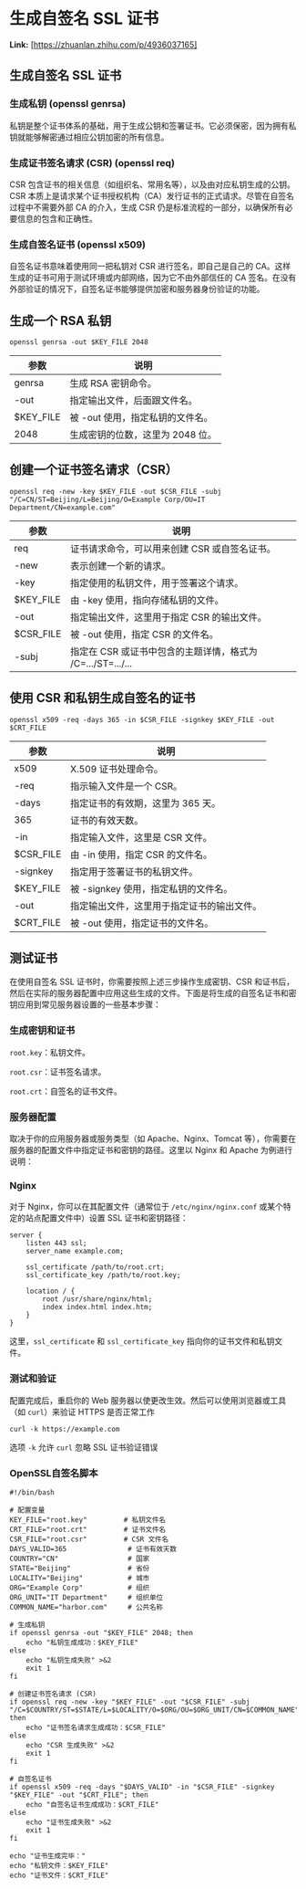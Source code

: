 # 生成自签名 SSL 证书



 **Link:** [https://zhuanlan.zhihu.com/p/4936037165]

## 生成自签名 SSL 证书  
### 生成私钥 (openssl genrsa)  

私钥是整个证书体系的基础，用于生成公钥和签署证书。它必须保密，因为拥有私钥就能够解密通过相应公钥加密的所有信息。

### 生成证书签名请求 (CSR) (openssl req)  

CSR 包含证书的相关信息（如组织名、常用名等），以及由对应私钥生成的公钥。CSR 本质上是请求某个证书授权机构（CA）发行证书的正式请求。尽管在自签名过程中不需要外部 CA 的介入，生成 CSR 仍是标准流程的一部分，以确保所有必要信息的包含和正确性。

### 生成自签名证书 (openssl x509)  

自签名证书意味着使用同一把私钥对 CSR 进行签名，即自己是自己的 CA。这样生成的证书可用于测试环境或内部网络，因为它不由外部信任的 CA 签名。在没有外部验证的情况下，自签名证书能够提供加密和服务器身份验证的功能。

## 生成一个 RSA 私钥  

`openssl genrsa -out $KEY_FILE 2048`

| 参数 | 说明 |
| --- | --- |
| genrsa | 生成 RSA 密钥命令。 |
| -out | 指定输出文件，后面跟文件名。 |
| $KEY\_FILE | 被 -out 使用，指定私钥的文件名。 |
| 2048 | 生成密钥的位数，这里为 2048 位。 |

## 创建一个证书签名请求（CSR）  

`openssl req -new -key $KEY_FILE -out $CSR_FILE -subj "/C=CN/ST=Beijing/L=Beijing/O=Example Corp/OU=IT Department/CN=example.com"`

| 参数 | 说明 |
| --- | --- |
| req | 证书请求命令，可以用来创建 CSR 或自签名证书。 |
| -new | 表示创建一个新的请求。 |
| -key | 指定使用的私钥文件，用于签署这个请求。 |
| $KEY\_FILE | 由 -key 使用，指向存储私钥的文件。 |
| -out | 指定输出文件，这里用于指定 CSR 的输出文件。 |
| $CSR\_FILE | 被 -out 使用，指定 CSR 的文件名。 |
| -subj | 指定在 CSR 或证书中包含的主题详情，格式为 /C=.../ST=.../... |

## 使用 CSR 和私钥生成自签名的证书  

`openssl x509 -req -days 365 -in $CSR_FILE -signkey $KEY_FILE -out $CRT_FILE`

| 参数 | 说明 |
| --- | --- |
| x509 | X.509 证书处理命令。 |
| -req | 指示输入文件是一个 CSR。 |
| -days | 指定证书的有效期，这里为 365 天。 |
| 365 | 证书的有效天数。 |
| -in | 指定输入文件，这里是 CSR 文件。 |
| $CSR\_FILE | 由 -in 使用，指定 CSR 的文件名。 |
| -signkey | 指定用于签署证书的私钥文件。 |
| $KEY\_FILE | 被 -signkey 使用，指定私钥的文件名。 |
| -out | 指定输出文件，这里用于指定证书的输出文件。 |
| $CRT\_FILE | 被 -out 使用，指定证书的文件名。 |

## 测试证书  

在使用自签名 SSL 证书时，你需要按照上述三步操作生成密钥、CSR 和证书后，然后在实际的服务器配置中应用这些生成的文件。下面是将生成的自签名证书和密钥应用到常见服务器设置的一些基本步骤：

### 生成密钥和证书  

`root.key`：私钥文件。

`root.csr`：证书签名请求。

`root.crt`：自签名的证书文件。

### 服务器配置  

取决于你的应用服务器或服务类型（如 Apache、Nginx、Tomcat 等），你需要在服务器的配置文件中指定证书和密钥的路径。这里以 Nginx 和 Apache 为例进行说明：

### Nginx  

对于 Nginx，你可以在其配置文件（通常位于 `/etc/nginx/nginx.conf` 或某个特定的站点配置文件中）设置 SSL 证书和密钥路径：

```
server {
    listen 443 ssl;
    server_name example.com;
​
    ssl_certificate /path/to/root.crt;
    ssl_certificate_key /path/to/root.key;
​
    location / {
        root /usr/share/nginx/html;
        index index.html index.htm;
    }
}
```

这里，`ssl_certificate` 和 `ssl_certificate_key` 指向你的证书文件和私钥文件。

### 测试和验证  

配置完成后，重启你的 Web 服务器以使更改生效。然后可以使用浏览器或工具（如 `curl`）来验证 HTTPS 是否正常工作

```
curl -k https://example.com
```

选项 `-k` 允许 `curl` 忽略 SSL 证书验证错误

### OpenSSL自签名脚本  
```
#!/bin/bash

# 配置变量
KEY_FILE="root.key"         # 私钥文件名
CRT_FILE="root.crt"         # 证书文件名
CSR_FILE="root.csr"         # CSR 文件名
DAYS_VALID=365               # 证书有效天数
COUNTRY="CN"                 # 国家
STATE="Beijing"              # 省份
LOCALITY="Beijing"           # 城市
ORG="Example Corp"           # 组织
ORG_UNIT="IT Department"     # 组织单位
COMMON_NAME="harbor.com"     # 公共名称

# 生成私钥
if openssl genrsa -out "$KEY_FILE" 2048; then
    echo "私钥生成成功：$KEY_FILE"
else
    echo "私钥生成失败" >&2
    exit 1
fi

# 创建证书签名请求 (CSR)
if openssl req -new -key "$KEY_FILE" -out "$CSR_FILE" -subj "/C=$COUNTRY/ST=$STATE/L=$LOCALITY/O=$ORG/OU=$ORG_UNIT/CN=$COMMON_NAME"; then
    echo "证书签名请求生成成功：$CSR_FILE"
else
    echo "CSR 生成失败" >&2
    exit 1
fi

# 自签名证书
if openssl x509 -req -days "$DAYS_VALID" -in "$CSR_FILE" -signkey "$KEY_FILE" -out "$CRT_FILE"; then
    echo "自签名证书生成成功：$CRT_FILE"
else
    echo "证书生成失败" >&2
    exit 1
fi

echo "证书生成完毕："
echo "私钥文件：$KEY_FILE"
echo "证书文件：$CRT_FILE"
```

